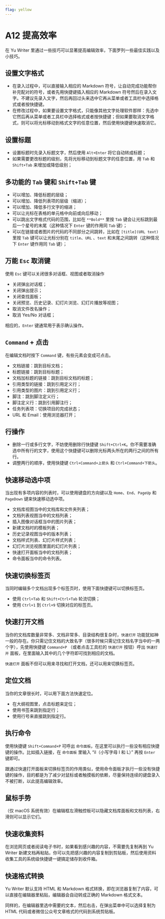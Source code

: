 ```yaml
---
flag: yellow
---
```

# A12 提高效率

在 Yu Writer 里通过一些技巧可以显著提高编辑效率，下面罗列一些最佳实践以及小技巧。

## 设置文字格式

* 在录入过程中，可以直接输入相应的 Markdown 符号，让自动完成功能帮你补完配对的符号，或者先用快捷键插入相应的 Markdown 符号然后在录入文字。不建议先录入文字，然后再回过头来选中它再从菜单或者工具栏中选择格式或者按快捷键。
* 在修改过程中，如果要设置文字格式，只能像其他文字处理软件那样：先选中它然后再从菜单或者工具栏中选择格式或者按快捷键；但如果要取消文字格式，则可以将光标移动到格式文字的任意位置，然后使用快捷键快速取消它。

## 设置标题

* 设置标题时先录入标题文字，然后使用 `Alt+Enter` 将它自动转成标题；
* 如果需要更改标题的级别，先将光标移动到标题文字的任意位置，用 `Tab` 和 `Shift+Tab` 来增加或降低级别；

## 多功能的 `Tab` 键和 `Shift+Tab` 键

* 可以增加、降低标题的层级；
* 可以增加、降低列表项的层级（缩进）；
* 可以增加、降低多行文字的缩进；
* 可以让光标在表格的单元格中向前或向后移动；
* 可以跳出文字格式代码的范围，比如在 `**Bold**` 里按 `Tab` 键会让光标跳到最后一个星号的末尾（这种情况下 `Enter` 键的作用同 `Tab` 键）；
* 可以在链接或者图片的代码的不同部分之间跳转，比如在 `[title](URL text)` 里按 `Tab` 键可以让光标分别在 `title`、`URL` 、`text` 和末尾之间跳转（这种情况下 `Enter` 键作用同 `Tab` 键）；

## 万能 `Esc` 取消键

使用 `Esc` 键可以关闭很多对话框、视图或者取消操作

* 关闭弹出对话框；
* 关闭弹出提示；
* 关闭查找面板；
* 关闭预览、历史记录、幻灯片浏览、幻灯片播放等视图；
* 取消文件改名操作；
* 取消 Yes/No 对话框；

相应的，`Enter` 键通常用于表示确认操作。

## `Command` + 点击

在编辑文档时按下 `Command` 键，有些元素会变成可点击。

* 文档链接：跳到目标文档；
* 标题链接：跳到目标标题；
* 文档加标题的链接：跳到目标文档的标题；
* 引用类型的链接：跳到引用定义行；
* 引用类型的图片：跳到引用定义行；
* 脚注：跳到脚注定义行；
* 脚注定义行：跳到引用脚注行；
* 任务列表项：切换项目的完成状态；
* URL 和 Email：使用浏览器打开；

## 行操作

* 删除一行或多行文字，不妨使用删除行快捷键 `Shift+Ctrl+K`。你不需要准确选中所有行的文字，使用这个快捷键可以删除光标两头所在的两行之间的所有行。
* 调整两行的顺序，使用快捷键 `Ctrl+Command+上箭头` 和 `Ctrl+Command+下箭头`。

## 快速移动选中项

当出现有多项内容的列表时，可以使用键盘的方向键以及 `Home`、`End`、`PageUp` 和 `PageDown` 键来快速移动选中项。

* 文档库视图当中的文档库和文件夹列表；
* 文档列表视图当中的文档列表；
* 插入图像对话框当中的图片列表；
* 新建文档时的模板列表；
* 历史记录视图当中的版本列表；
* 文档样式列表、幻灯片样式列表；
* 幻灯片浏览视图里面的幻灯片列表；
* 快速打开面板当中的文档列表；
* 命令面板当中的命令列表。

## 快速切换标签页

当同时编辑多个文档出现多个标签页时，使用下面快捷键可以切换标签页。

* 使用 `Ctrl+Tab` 和 `Shift+Ctrl+Tab` 轮流切换；
* 使用 `Ctrl+1` 到 `Ctrl+9` 切换对应的标签页。

## 快速打开文档

当你的文档库数量非常多、文档非常多、目录结构很复杂时，`快速打开` 功能犹如神一般的存在。你只需记住文档的大致名字（很多时候只需记住文档名字当中的一两个字），先使用快捷键 `Command+P` （或者点击工具栏的 `快速打开` 按钮）呼出 `快速打开` 面板，在里面输入其中的几个字符即可找到相应的文档。

`快速打开` 面板不但可以用来寻找和打开文档，还可以用来切换标签页。

## 定位文档

当你的文章很长时，可以用下面方法快速定位。

* 在大纲视图里，点击标题来定位；
* 使用书签来跳到指定行；
* 使用行号来直接跳到指定行。

## 执行命令

使用快捷键 `Shift+Command+P` 可呼出 `命令面板`，在这里可以执行一些没有相应快捷键的操作。比如插入链接，在 `命令面板` 里输入 “il（小写字母 I 和 L）” 再按 `Enter` 键即可。

跟通过快速打开面板来切换标签页的作用类似，使用命令面板才执行一些没有快捷键的操作，目的都是为了减少对鼠标或者触摸板的依赖，尽量保持连续的键盘录入不被打断，以此提高编辑效率。

## 鼠标手势

（仅 macOS 系统有效）在编辑框左滑触控板可以隐藏文档库面板和文档列表，右滑则可以显示它们。

## 快速收集资料

在浏览网页或者阅读电子书时，如果看到感兴趣的内容，不需要先复制再到 Yu Writer 新建文档再粘贴，你可以先把感兴趣的内容复制到剪贴板，然后使用资料收集工具的系统级快捷键一键搞定储存到收件箱。

## 快速格式转换

Yu Writer 默认支持 HTML 和 Markdown 格式转换，即在浏览器复制了内容，可以直接在编辑器里粘贴，编辑器会自动转成正确的 Markdown 格式文本。

同样的，在编辑器里选中需要的文本，然后右击，在弹出菜单中可以选择复制为 HTML 代码或者微信公众号文章格式的代码到系统剪贴板。

